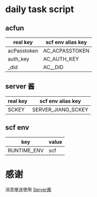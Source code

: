 # daily task script

## acfun

| real key    | scf env alias key |
| ----------- | ----------------- |
| acPasstoken | AC_ACPASSTOKEN    |
| auth_key    | AC_AUTH_KEY       |
| \_did       | AC\_\_DID         |

## server 酱

| real key | scf env alias key  |
| -------- | ------------------ |
| SCKEY    | SERVER_JIANG_SCKEY |

## scf env

| key         | value |
| ----------- | ----- |
| RUNTIME_ENV | scf   |


# 感谢

消息推送使用 [Server酱
](https://sc.ftqq.com/)